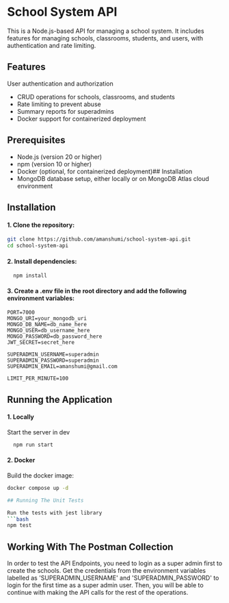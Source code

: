 # School System API

This is a Node.js-based API for managing a school system. It includes features for managing schools, classrooms, students, and users, with authentication and rate limiting.
## Features

User authentication and authorization
- CRUD operations for schools, classrooms, and students
- Rate limiting to prevent abuse
- Summary reports for superadmins
- Docker support for containerized deployment

## Prerequisites

- Node.js (version 20 or higher)
- npm (version 10 or higher)
- Docker (optional, for containerized deployment)## Installation
- MongoDB database setup, either locally or on MongoDB Atlas cloud environment

## Installation

#### 1. Clone the repository:

   ```sh
   git clone https://github.com/amanshumi/school-system-api.git
   cd school-system-api 
   ```
   

#### 2. Install dependencies:
```
  npm install
  ```
#### 3. Create a .env file in the root directory and add the following environment variables:

    PORT=7000
    MONGO_URI=your_mongodb_uri
    MONGO_DB_NAME=db_name_here
    MONGO_USER=db_username_here
    MONGO_PASSWORD=db_password_here
    JWT_SECRET=secret_here

    SUPERADMIN_USERNAME=superadmin
    SUPERADMIN_PASSWORD=superadmin
    SUPERADMIN_EMAIL=amanshumi@gmail.com

    LIMIT_PER_MINUTE=100
    
## Running the Application

#### 1. Locally

Start the server in dev

```bash
  npm run start
```

#### 2. Docker

Build the docker image:
```sh
docker compose up -d

## Running The Unit Tests

Run the tests with jest library
```bash
npm test
```

## Working With The Postman Collection

In order to test the API Endpoints, you need to login as a super admin first to create the schools. Get the credentials from the environment variables labelled as 'SUPERADMIN_USERNAME' and 'SUPERADMIN_PASSWORD' to login for the first time as a super admin user. Then, you will be able to continue with making the API calls for the rest of the operations.


